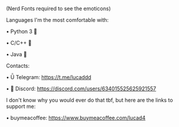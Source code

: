 (Nerd Fonts required to see the emoticons)


Languages I'm the most comfortable with:

•  Python 3  

•  C/C++  

•  Java 

Contacts:

•    Telegram: https://t.me/lucaddd

• 󰙯   Discord: https://discord.com/users/634015525625921557



I don't know why you would ever do that tbf, but here are the links to support me:

• buymeacoffee: https://www.buymeacoffee.com/lucad4

